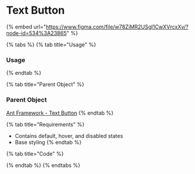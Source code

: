 # Text Button

{% embed url="https://www.figma.com/file/w78ZiMR2USgl1CwXVrcxXv/?node-id=534%3A23865" %}

{% tabs %}
{% tab title="Usage" %}
### Usage
{% endtab %}

{% tab title="Parent Object" %}
### **Parent Object**

[Ant Framework - Text Button](https://ant.design/components/button/)
{% endtab %}

{% tab title="Requirements" %}
* Contains default, hover, and disabled states
* Base styling
{% endtab %}

{% tab title="Code" %}

{% endtab %}
{% endtabs %}

